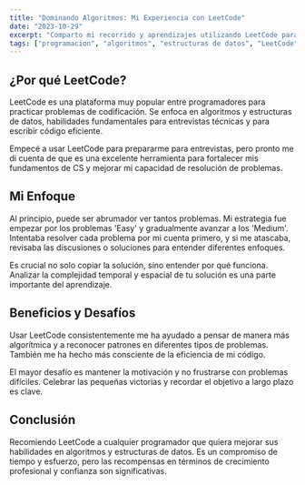```yaml
---
title: "Dominando Algoritmos: Mi Experiencia con LeetCode"
date: "2023-10-29"
excerpt: "Comparto mi recorrido y aprendizajes utilizando LeetCode para mejorar mis habilidades en algoritmos y estructuras de datos."
tags: ["programacion", "algoritmos", "estructuras de datos", "LeetCode", "desarrollo profesional"]
---
```


## ¿Por qué LeetCode?

LeetCode es una plataforma muy popular entre programadores para practicar problemas de codificación. Se enfoca en algoritmos y estructuras de datos, habilidades fundamentales para entrevistas técnicas y para escribir código eficiente.

Empecé a usar LeetCode para prepararme para entrevistas, pero pronto me di cuenta de que es una excelente herramienta para fortalecer mis fundamentos de CS y mejorar mi capacidad de resolución de problemas.

## Mi Enfoque

Al principio, puede ser abrumador ver tantos problemas. Mi estrategia fue empezar por los problemas 'Easy' y gradualmente avanzar a los 'Medium'. Intentaba resolver cada problema por mi cuenta primero, y si me atascaba, revisaba las discusiones o soluciones para entender diferentes enfoques.

Es crucial no solo copiar la solución, sino entender por qué funciona. Analizar la complejidad temporal y espacial de tu solución es una parte importante del aprendizaje.

## Beneficios y Desafíos

Usar LeetCode consistentemente me ha ayudado a pensar de manera más algorítmica y a reconocer patrones en diferentes tipos de problemas. También me ha hecho más consciente de la eficiencia de mi código.

El mayor desafío es mantener la motivación y no frustrarse con problemas difíciles. Celebrar las pequeñas victorias y recordar el objetivo a largo plazo es clave.

## Conclusión

Recomiendo LeetCode a cualquier programador que quiera mejorar sus habilidades en algoritmos y estructuras de datos. Es un compromiso de tiempo y esfuerzo, pero las recompensas en términos de crecimiento profesional y confianza son significativas. 